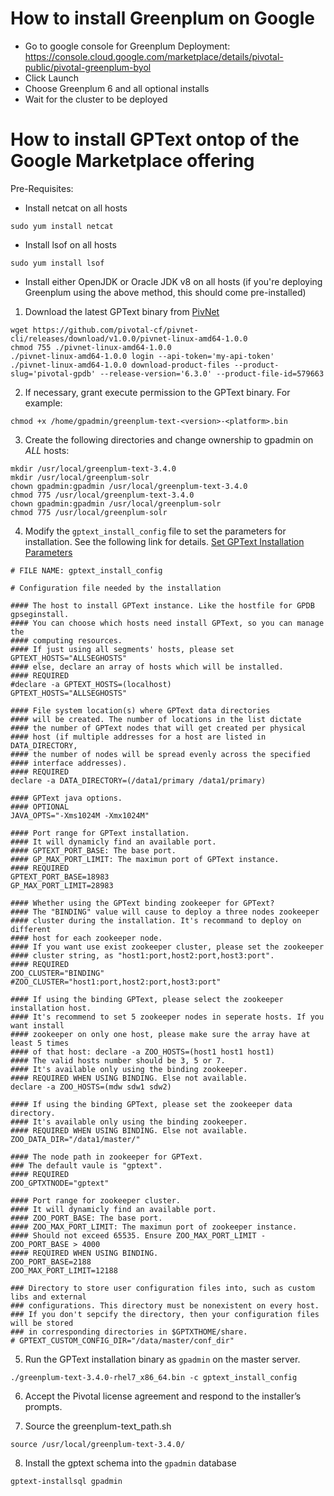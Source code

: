 # How to install Greenplum on Google
- Go to google console for Greenplum Deployment: https://console.cloud.google.com/marketplace/details/pivotal-public/pivotal-greenplum-byol
- Click Launch
- Choose Greenplum 6 and all optional installs
- Wait for the cluster to be deployed

# How to install GPText ontop of the Google Marketplace offering
Pre-Requisites:

- Install netcat on all hosts
```
sudo yum install netcat
```
- Install lsof on all hosts
```
sudo yum install lsof
```
- Install either OpenJDK or Oracle JDK v8 on all hosts (if you're deploying Greenplum using the above method, this should come pre-installed)


1. Download the latest GPText binary from [PivNet](https://network.pivotal.io/)
```
wget https://github.com/pivotal-cf/pivnet-cli/releases/download/v1.0.0/pivnet-linux-amd64-1.0.0
chmod 755 ./pivnet-linux-amd64-1.0.0
./pivnet-linux-amd64-1.0.0 login --api-token='my-api-token' 
./pivnet-linux-amd64-1.0.0 download-product-files --product-slug='pivotal-gpdb' --release-version='6.3.0' --product-file-id=579663
```

2. If necessary, grant execute permission to the GPText binary. For example:
```
chmod +x /home/gpadmin/greenplum-text-<version>-<platform>.bin
```

3. Create the following directories and change ownership to gpadmin on *ALL* hosts:

```
mkdir /usr/local/greenplum-text-3.4.0
mkdir /usr/local/greenplum-solr
chown gpadmin:gpadmin /usr/local/greenplum-text-3.4.0
chmod 775 /usr/local/greenplum-text-3.4.0
chown gpadmin:gpadmin /usr/local/greenplum-solr
chmod 775 /usr/local/greenplum-solr
```

4. Modify the `gptext_install_config` file to set the parameters for installation. See the following link for details. [Set GPText Installation Parameters](http://gptext.docs.pivotal.io/340/topics/installing.html#topic1__edit_config)

```
# FILE NAME: gptext_install_config

# Configuration file needed by the installation

#### The host to install GPText instance. Like the hostfile for GPDB gpseginstall.
#### You can choose which hosts need install GPText, so you can manage the
#### computing resources.
#### If just using all segments' hosts, please set GPTEXT_HOSTS="ALLSEGHOSTS"
#### else, declare an array of hosts which will be installed.
#### REQUIRED
#declare -a GPTEXT_HOSTS=(localhost)
GPTEXT_HOSTS="ALLSEGHOSTS"

#### File system location(s) where GPText data directories
#### will be created. The number of locations in the list dictate
#### the number of GPText nodes that will get created per physical
#### host (if multiple addresses for a host are listed in DATA_DIRECTORY,
#### the number of nodes will be spread evenly across the specified
#### interface addresses).
#### REQUIRED
declare -a DATA_DIRECTORY=(/data1/primary /data1/primary)

#### GPText java options.
#### OPTIONAL
JAVA_OPTS="-Xms1024M -Xmx1024M"

#### Port range for GPText installation.
#### It will dynamicly find an available port.
#### GPTEXT_PORT_BASE: The base port.
#### GP_MAX_PORT_LIMIT: The maximun port of GPText instance.
#### REQUIRED
GPTEXT_PORT_BASE=18983
GP_MAX_PORT_LIMIT=28983

#### Whether using the GPText binding zookeeper for GPText?
#### The "BINDING" value will cause to deploy a three nodes zookeeper
#### cluster during the installation. It's recommand to deploy on different
#### host for each zookeeper node.
#### If you want use exist zookeeper cluster, please set the zookeeper
#### cluster string, as "host1:port,host2:port,host3:port".
#### REQUIRED
ZOO_CLUSTER="BINDING"
#ZOO_CLUSTER="host1:port,host2:port,host3:port"

#### If using the binding GPText, please select the zookeeper installation host.
#### It's recommend to set 5 zookeeper nodes in seperate hosts. If you want install
#### zookeeper on only one host, please make sure the array have at least 5 times
#### of that host: declare -a ZOO_HOSTS=(host1 host1 host1)
#### The valid hosts number should be 3, 5 or 7.
#### It's available only using the binding zookeeper.
#### REQUIRED WHEN USING BINDING. Else not available.
declare -a ZOO_HOSTS=(mdw sdw1 sdw2)

#### If using the binding GPText, please set the zookeeper data directory.
#### It's available only using the binding zookeeper.
#### REQUIRED WHEN USING BINDING. Else not available.
ZOO_DATA_DIR="/data1/master/"

#### The node path in zookeeper for GPText.
### The default vaule is "gptext".
#### REQUIRED
ZOO_GPTXTNODE="gptext"

#### Port range for zookeeper cluster.
#### It will dynamicly find an available port.
#### ZOO_PORT_BASE: The base port.
#### ZOO_MAX_PORT_LIMIT: The maximun port of zookeeper instance.
#### Should not exceed 65535. Ensure ZOO_MAX_PORT_LIMIT - ZOO_PORT_BASE > 4000
#### REQUIRED WHEN USING BINDING.
ZOO_PORT_BASE=2188
ZOO_MAX_PORT_LIMIT=12188

### Directory to store user configuration files into, such as custom libs and external
### configurations. This directory must be nonexistent on every host.
### If you don't sepcify the directory, then your configuration files will be stored
### in corresponding directories in $GPTXTHOME/share.
# GPTEXT_CUSTOM_CONFIG_DIR="/data/master/conf_dir"
```

5. Run the GPText installation binary as `gpadmin` on the master server.
```
./greenplum-text-3.4.0-rhel7_x86_64.bin -c gptext_install_config
```

6. Accept the Pivotal license agreement and respond to the installer’s prompts.

7. Source the greenplum-text_path.sh
```
source /usr/local/greenplum-text-3.4.0/
```

8. Install the gptext schema into the `gpadmin` database
```
gptext-installsql gpadmin
```
